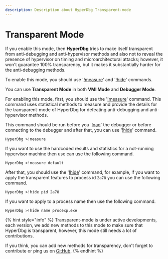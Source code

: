 ```yaml
---
description: Description about HyperDbg Transparent-mode
---
```


# Transparent Mode

If you enable this mode, then **HyperDbg** tries to make itself transparent from anti-debugging and anti-hypervisor methods and also not to reveal the presence of hypervisor on timing and microarchitectural attacks; however, it won't guarantee 100% transparency, but it makes it substantially harder for the anti-debugging methods.

To enable this mode, you should use '[!measure](https://docs.hyperdbg.com/commands/extension-commands/measure)' and '[!hide](https://docs.hyperdbg.com/commands/extension-commands/hide)' commands.

You can use **Transparent Mode** in both **VMI Mode** and **Debugger Mode**.

For enabling this mode, first, you should use the '[!measure](https://docs.hyperdbg.com/commands/extension-commands/measure)' command. This command uses statistical methods to measure and provide the details for the transparent-mode of HyperDbg for defeating anti-debugging and anti-hypervisor methods.

This command should be run before you '[load](https://docs.hyperdbg.com/commands/debugging-commands/load)' the debugger or before connecting to the debugger and after that, you can use '[!hide](https://docs.hyperdbg.com/commands/extension-commands/hide)' command.

```text
HyperDbg >!measure
```

If you want to use the hardcoded results and statistics for a not-running hypervisor machine then use can use the following command.

```text
HyperDbg >!measure default
```

After that, you should use the '[!hide](https://docs.hyperdbg.com/commands/extension-commands/hide)' command, for example, if you want to apply the transparent features to process id `2a78` you can use the following command.

```text
HyperDbg >!hide pid 2a78
```

If you want to apply to a process name then use the following command.

```text
HyperDbg >!hide name procexp.exe
```

{% hint style="info" %}
Transparent-mode is under active developments, each version, we add new methods to this mode to make sure that HyperDbg is transparent, however, this mode still needs a lot of contributions.

If you think, you can add new methods for transparency, don't forget to contribute or ping us on [GitHub](https://github.com/HyperDbg/HyperDbg). 
{% endhint %}

